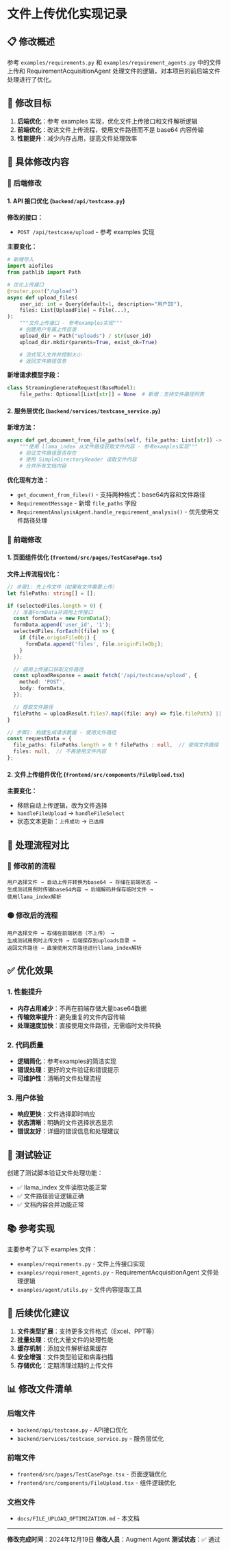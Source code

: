 # 文件上传优化实现记录

## 📋 修改概述

参考 `examples/requirements.py` 和 `examples/requirement_agents.py` 中的文件上传和 RequirementAcquisitionAgent 处理文件的逻辑，对本项目的前后端文件处理进行了优化。

## 🎯 修改目标

1. **后端优化**：参考 examples 实现，优化文件上传接口和文件解析逻辑
2. **前端优化**：改进文件上传流程，使用文件路径而不是 base64 内容传输
3. **性能提升**：减少内存占用，提高文件处理效率

## 📝 具体修改内容

### 🔧 后端修改

#### 1. API 接口优化 (`backend/api/testcase.py`)

**修改的接口：**
- `POST /api/testcase/upload` - 参考 examples 实现

**主要变化：**
```python
# 新增导入
import aiofiles
from pathlib import Path

# 优化上传接口
@router.post("/upload")
async def upload_files(
    user_id: int = Query(default=1, description="用户ID"),
    files: List[UploadFile] = File(...),
):
    """文件上传接口 - 参考examples实现"""
    # 创建用户专属上传目录
    upload_dir = Path("uploads") / str(user_id)
    upload_dir.mkdir(parents=True, exist_ok=True)

    # 流式写入文件并控制大小
    # 返回文件路径信息
```

**新增请求模型字段：**
```python
class StreamingGenerateRequest(BaseModel):
    file_paths: Optional[List[str]] = None  # 新增：支持文件路径列表
```

#### 2. 服务层优化 (`backend/services/testcase_service.py`)

**新增方法：**
```python
async def get_document_from_file_paths(self, file_paths: List[str]) -> str:
    """使用 llama_index 从文件路径获取文件内容 - 参考examples实现"""
    # 验证文件路径是否存在
    # 使用 SimpleDirectoryReader 读取文件内容
    # 合并所有文档内容
```

**优化现有方法：**
- `get_document_from_files()` - 支持两种格式：base64内容和文件路径
- `RequirementMessage` - 新增 `file_paths` 字段
- `RequirementAnalysisAgent.handle_requirement_analysis()` - 优先使用文件路径处理

### 🎨 前端修改

#### 1. 页面组件优化 (`frontend/src/pages/TestCasePage.tsx`)

**文件上传流程优化：**
```typescript
// 步骤1: 先上传文件（如果有文件需要上传）
let filePaths: string[] = [];

if (selectedFiles.length > 0) {
  // 准备FormData并调用上传接口
  const formData = new FormData();
  formData.append('user_id', '1');
  selectedFiles.forEach((file) => {
    if (file.originFileObj) {
      formData.append('files', file.originFileObj);
    }
  });

  // 调用上传接口获取文件路径
  const uploadResponse = await fetch('/api/testcase/upload', {
    method: 'POST',
    body: formData,
  });

  // 提取文件路径
  filePaths = uploadResult.files?.map((file: any) => file.filePath) || [];
}

// 步骤2: 构建生成请求数据 - 使用文件路径
const requestData = {
  file_paths: filePaths.length > 0 ? filePaths : null,  // 使用文件路径
  files: null,  // 不再使用文件内容
};
```

#### 2. 文件上传组件优化 (`frontend/src/components/FileUpload.tsx`)

**主要变化：**
- 移除自动上传逻辑，改为文件选择
- `handleFileUpload` → `handleFileSelect`
- 状态文本更新：`上传成功` → `已选择`

## 🔄 处理流程对比

### 🔴 修改前的流程
```
用户选择文件 → 自动上传并转换为base64 → 存储在前端状态 →
生成测试用例时传输base64内容 → 后端解码并保存临时文件 →
使用llama_index解析
```

### 🟢 修改后的流程
```
用户选择文件 → 存储在前端状态（不上传） →
生成测试用例时上传文件 → 后端保存到uploads目录 →
返回文件路径 → 直接使用文件路径进行llama_index解析
```

## ✅ 优化效果

### 1. 性能提升
- **内存占用减少**：不再在前端存储大量base64数据
- **传输效率提升**：避免重复的文件内容传输
- **处理速度加快**：直接使用文件路径，无需临时文件转换

### 2. 代码质量
- **逻辑简化**：参考examples的简洁实现
- **错误处理**：更好的文件验证和错误提示
- **可维护性**：清晰的文件处理流程

### 3. 用户体验
- **响应更快**：文件选择即时响应
- **状态清晰**：明确的文件选择状态显示
- **错误友好**：详细的错误信息和处理建议

## 🧪 测试验证

创建了测试脚本验证文件处理功能：
- ✅ llama_index 文件读取功能正常
- ✅ 文件路径验证逻辑正确
- ✅ 文档内容合并功能正常

## 📚 参考实现

主要参考了以下 examples 文件：
- `examples/requirements.py` - 文件上传接口实现
- `examples/requirement_agents.py` - RequirementAcquisitionAgent 文件处理逻辑
- `examples/agent/utils.py` - 文件内容提取工具

## 🔮 后续优化建议

1. **文件类型扩展**：支持更多文件格式（Excel、PPT等）
2. **批量处理**：优化大量文件的处理性能
3. **缓存机制**：添加文件解析结果缓存
4. **安全增强**：文件类型验证和病毒扫描
5. **存储优化**：定期清理过期的上传文件

## 📊 修改文件清单

### 后端文件
- `backend/api/testcase.py` - API接口优化
- `backend/services/testcase_service.py` - 服务层优化

### 前端文件
- `frontend/src/pages/TestCasePage.tsx` - 页面逻辑优化
- `frontend/src/components/FileUpload.tsx` - 组件逻辑优化

### 文档文件
- `docs/FILE_UPLOAD_OPTIMIZATION.md` - 本文档

---

**修改完成时间**：2024年12月19日
**修改人员**：Augment Agent
**测试状态**：✅ 通过
